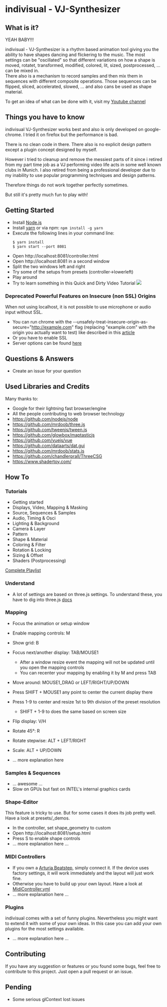 # indivisual - VJ-Synthesizer

## What is it?
YEAH BABY!!! 

indivisual - VJ-Synthesizer is a rhythm based animation tool giving you the ability to have shapes dancing and flickering to the music.
The most settings can be "oscillated" so that different variations on how a shape is moved, rotatet, transformed, modified, colored, 
lit, sized, postprocessed, ... can be mixed in.  
There also is a mechanism to record samples and then mix them in sequences with different composite operations. 
Those sequences can be flipped, sliced, accelerated, slowed, ... and also cans be used as shape material.

To get an idea of what can be done with it, visit my [Youtube channel](https://www.youtube.com/channel/UC2QczAUG69575hFIRg2JDcQ)  


## Things you have to know
indivisual VJ-Synthesizer works best and also is only developed on google-chrome.
I tried it on firefox but the performance is bad. 

There is no clean code in there. There also is no explicit design pattern 
except a plugin concept designed by myself.

However i tried to cleanup and remove the messiest parts of it since i retired 
from my part time job as a VJ performing video life acts in some well known clubs in Munich.
I also retired from being a professional developer due to my inability 
to use popular programming techniques and design patterns.  

Therefore things do not work together perfectly sometimes.

But still it's pretty much fun to play with!

## Getting Started
- Install [Node.js](https://nodejs.org/en/download/)
- Install [yarn](https://yarnpkg.com/lang/en/docs/install) or via npm: `npm install -g yarn`
- Execute the following lines in your command line:
    ```
    $ yarn install
    $ yarn start --port 8081
    ```
- Open http://localhost:8081/controller.html 
- Open http://localhost:8081 in a second window
- Split the two windows left and right
- Try some of the setups from presets (controller->lowerleft)
- Play around
- Try to learn something in this Quick and Dirty Video Tutorial
    [![](http://img.youtube.com/vi/aPwviMbDYH8/0.jpg)](http://www.youtube.com/watch?v=aPwviMbDYH8 "")

### Deprecated Powerful Features on Insecure (non SSL) Origins
When not using localhost, it is not possible to use microphone or audio input without SSL.
- You can run chrome with the --unsafely-treat-insecure-origin-as-secure="http://example.com" flag (replacing "example.com" with the origin you actually want to test)
    like described in this [article](https://sites.google.com/a/chromium.org/dev/Home/chromium-security/deprecating-powerful-features-on-insecure-origins)
- Or you have to enable SSL
- Server options can be found [here](docs/server-options.md)

## Questions & Answers
- Create an issue for your question

## Used Libraries and Credits
Many thanks to:

- Google for their lightning fast browser/engine
- All the people contributing to web browser technology
- https://github.com/nodejs/node
- https://github.com/mrdoob/three.js
- https://github.com/tweenjs/tween.js
- https://github.com/glowbox/maptasticjs
- https://github.com/vuejs/vue
- https://github.com/dataarts/dat.gui
- https://github.com/mrdoob/stats.js
- https://github.com/chandlerprall/ThreeCSG
- https://www.shadertoy.com/

## How To

### Tutorials
- Getting started
- Displays, Video, Mapping & Masking
- Source, Sequences & Samples
- Audio, Timing & Osci
- Lighting & Background
- Camera & Layer
- Pattern
- Shape & Material
- Coloring & Filter
- Rotation & Locking
- Sizing & Offset
- Shaders (Postprocessing)

[Complete Playlist](https://www.youtube.com/playlist?list=PLQn3ZXgzn8P3BI43-pDmU4rVFzVmQh5DQ)

### Understand
- A lot of settings are based on three.js settings. To understand these, you have to dig into three.js [docs](https://threejs.org/docs/index.html#manual/en/introduction/Creating-a-scene)  

### Mapping
- Focus the animation or setup window 
- Enable mapping controls: M
- Show grid: B
- Focus next/another display: TAB/MOUSE1 
    - After a window resize event the mapping will not be updated until you open the mapping controls
    - You can recenter your mapping by enabling it by M and press TAB
- Move around: MOUSE1_DRAG or LEFT/RIGHT/UP/DOWN 
- Press SHIFT + MOUSE1 any point to center the current display there
- Press 1-9 to center and resize 1st to 9th division of the preset resolution
    - SHIFT + 1-9 to does the same based on screen size
- Flip display: V/H
- Rotate 45°: R
- Rotate stepwise: ALT + LEFT/RIGHT
- Scale: ALT + UP/DOWN

- ... more explanation here

### Samples & Sequences
- ... awesome ...
- Slow on GPUs but fast on INTEL's internal graphics cards

### Shape-Editor
This feature is tricky to use. 
But for some cases it does its job pretty well. 
Have a look at presets/_demos.

- In the controller, set shape_geometry to custom
- Open http://localhost:8081/setup.html
- Press S to enable shape controls
- ... more explanation here ...

### MIDI Controllers
- If you own a [Arturia Beatstep](https://www.arturia.com/beatstep/overview), simply connect it. If the device uses factory settings, it will work immediately and the layout will just work fine.
- Otherwise you have to build up your own layout. Have a look at [MidiController.yml](app/structure/MidiController.yml) 
- ... more explanation here ...  

### Plugins
indivisual comes with a set of funny plugins. Nevertheless you might want to extend it with some of your own ideas.
In this case you can add your own plugins for the most settings available.

- ... more explanation here ...

## Contributing
If you have any suggestion or features or you found some bugs,
feel free to contribute to this project.
Just open a pull request or an issue.

## Pending
- Some serious glContext lost issues

